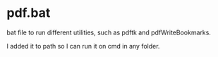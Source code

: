 # pdf.bat
bat file to run different utilities, such as pdftk and pdfWriteBookmarks.

I added it to path so I can run it on cmd in any folder.
